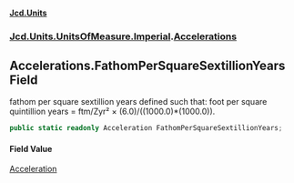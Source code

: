 #### [Jcd.Units](index 'index')
### [Jcd.Units.UnitsOfMeasure.Imperial](Jcd.Units.UnitsOfMeasure.Imperial 'Jcd.Units.UnitsOfMeasure.Imperial').[Accelerations](Accelerations 'Jcd.Units.UnitsOfMeasure.Imperial.Accelerations')

## Accelerations.FathomPerSquareSextillionYears Field

fathom per square sextillion years defined such that: foot per square quintillion years = ftm/Zyr² ×
(6.0)/((1000.0)*(1000.0)).

```csharp
public static readonly Acceleration FathomPerSquareSextillionYears;
```

#### Field Value
[Acceleration](Acceleration 'Jcd.Units.UnitTypes.Acceleration')